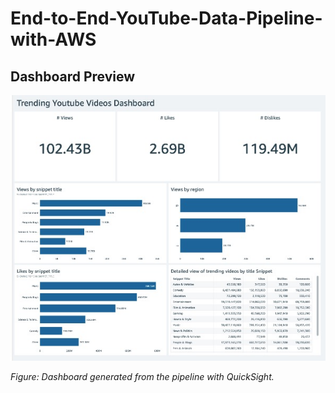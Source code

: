 # End-to-End-YouTube-Data-Pipeline-with-AWS

## Dashboard Preview

![YouTube Data Dashboard](./Screenshots/Dashboard.jpeg)

*Figure: Dashboard generated from the pipeline with QuickSight.*
